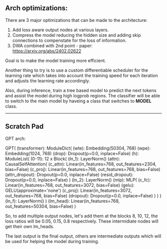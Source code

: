 ## Arch optimizations:
  
There are 3 major optimizations that can be made to the architecture:

1. Add loss aware output nodes at various layers.
2. Compress the model reducing the hidden size and adding skip connections to compenstate for the loss of information.
3. DWA combined with 2nd point - paper: https://arxiv.org/abs/2402.02622


Goal is to make the model training more efficient.

Another thing to try is to use a custom differentiable scheduler for the learning rate which takes into account the training speed for each iteration and adjusts the learning rate accordingly.

Also, during inference, train a tree based model to predict the next tokens and assist the model during high logprob regions. The classifier will be able to switch to the main model by haveing a class that switches to __MODEL__ class.




------------------------------------------------------------------
## Scratch Pad

GPT arch:

GPT(
  (transformer): ModuleDict(
    (wte): Embedding(50304, 768)
    (wpe): Embedding(1024, 768)
    (drop): Dropout(p=0.0, inplace=False)
    (h): ModuleList(
      (0-11): 12 x Block(
        (ln_1): LayerNorm()
        (attn): CausalSelfAttention(
          (c_attn): Linear(in_features=768, out_features=2304, bias=False)
          (c_proj): Linear(in_features=768, out_features=768, bias=False)
          (attn_dropout): Dropout(p=0.0, inplace=False)
          (resid_dropout): Dropout(p=0.0, inplace=False)
        )
        (ln_2): LayerNorm()
        (mlp): MLP(
          (c_fc): Linear(in_features=768, out_features=3072, bias=False)
          (gelu): GELU(approximate='none')
          (c_proj): Linear(in_features=3072, out_features=768, bias=False)
          (dropout): Dropout(p=0.0, inplace=False)
        )
      )
    )
    (ln_f): LayerNorm()
  )
  (lm_head): Linear(in_features=768, out_features=50304, bias=False)
)

So, to add multiple output nodes, let's add them at the blocks 8, 10, 12, the loss ratios will be 0.05, 0.15, 0.8 respectively. These intermidiate nodes will get their own lm_heads.

The last output is the final output, others are intermediate outputs which will be used for helping the model during training.
